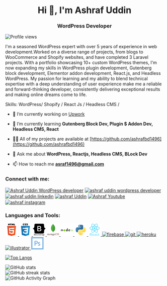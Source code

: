
<h1 align="center">Hi 👋, I'm Ashraf Uddin</h1>
<h3 align="center">WordPress Developer</h3>

![Profile views](https://gpvc.arturio.dev/ashrafbd1496)

I'm a seasoned WordPress expert with over 5 years of experience in web development.Worked on a diverse range of projects, from blogs to WooCommerce and Shopify websites, and have completed 3 Laravel projects. With a portfolio showcasing 10+ custom WordPress themes, I'm now expanding my skills in WordPress plugin development, Gutenberg block development, Elementor addon development, React.js, and Headless WordPress. My passion for learning and my ability to blend technical expertise with a deep understanding of user experience make me a reliable and forward-thinking developer, consistently delivering exceptional results and making online dreams come to life.

Skills: WordPress/ Shopify / React Js / Headless CMS / 
 

- 🔭 I’m currently working on [Upwork](https://upwork.com/)

- 🌱 I’m currently learning **Gutenberg Block Dev, Plugin $ Addon Dev, Headless CMS, React**

- 👨‍💻 All of my projects are available at [https://github.com/ashrafbd1496](https://github.com/ashrafbd1496)


- 💬 Ask me about **WordPress, Reactjs, Headless CMS, BLock Dev**

- 📫 How to reach me **asraf1496@gmail.com**

<h3 align="left">Connect with me:</h3>
<p align="left">
<a href="https://www.facebook.com/ashraf1496/" target="blank"><img align="center" src="https://raw.githubusercontent.com/rahuldkjain/github-profile-readme-generator/master/src/images/icons/Social/facebook.svg" alt="Ashraf Uddin WordPress developer" height="30" width="40" /></a>
<a href="https://twitter.com/ashraf1496" target="blank"><img align="center" src="https://raw.githubusercontent.com/rahuldkjain/github-profile-readme-generator/master/src/images/icons/Social/twitter.svg" alt="ashraf uddin wordpress developer" height="30" width="40" /></a>
<a href="https://www.linkedin.com/in/mdashraf/" target="blank"><img align="center" src="https://raw.githubusercontent.com/rahuldkjain/github-profile-readme-generator/master/src/images/icons/Social/linked-in-alt.svg" alt="ashraf uddin linkedin" height="30" width="40" /></a>
<a href="https://codepen.io/ashraf1496" target="blank"><img align="center" src="https://raw.githubusercontent.com/rahuldkjain/github-profile-readme-generator/master/src/images/icons/Social/codepen.svg" alt="ashraf Uddin" height="30" width="40" /></a>
<a href="https://www.youtube.com/@mdashrafuddin2825/videos" target="blank"><img align="center" src="https://raw.githubusercontent.com/rahuldkjain/github-profile-readme-generator/master/src/images/icons/Social/youtube.svg" alt="Ashraf Youtube" height="30" width="40" /></a>
<a href="https://www.instagram.com/asrafbd1496/" target="blank"><img align="center" src="https://raw.githubusercontent.com/rahuldkjain/github-profile-readme-generator/master/src/images/icons/Social/instagram.svg" alt="ashraf instagram" height="30" width="40" /></a>
</p>

<h3 align="left">Languages and Tools:</h3>
<p align="left"> 
<a href="https://www.w3.org/html/" target="_blank"> <img src="https://raw.githubusercontent.com/devicons/devicon/master/icons/html5/html5-original-wordmark.svg" alt="html5" width="40" height="40"/> </a> 
<a href="https://www.w3schools.com/css/" target="_blank"> <img src="https://raw.githubusercontent.com/devicons/devicon/master/icons/css3/css3-original-wordmark.svg" alt="css3" width="40" height="40"/> </a>
<a href="https://getbootstrap.com" target="_blank"> <img src="https://raw.githubusercontent.com/devicons/devicon/master/icons/bootstrap/bootstrap-plain-wordmark.svg" alt="bootstrap" width="40" height="40"/> </a> 
<a href="https://www.mongodb.com/" target="_blank"> <img src="https://raw.githubusercontent.com/devicons/devicon/master/icons/mongodb/mongodb-original-wordmark.svg" alt="mongodb" width="40" height="40"/> </a> 
<a href="https://nodejs.org" target="_blank"> <img src="https://raw.githubusercontent.com/devicons/devicon/master/icons/nodejs/nodejs-original-wordmark.svg" alt="nodejs" width="40" height="40"/> </a>
<a href="https://www.python.org" target="_blank"> <img src="https://raw.githubusercontent.com/devicons/devicon/master/icons/python/python-original.svg" alt="python" width="40" height="40"/> </a> 
<a href="https://reactjs.org/" target="_blank"> <img src="https://raw.githubusercontent.com/devicons/devicon/master/icons/react/react-original-wordmark.svg" alt="react" width="40" height="40"/> </a> 
<a href="https://firebase.google.com/" target="_blank"> <img src="https://www.vectorlogo.zone/logos/firebase/firebase-icon.svg" alt="firebase" width="40" height="40"/> </a> 
<a href="https://git-scm.com/" target="_blank"> <img src="https://www.vectorlogo.zone/logos/git-scm/git-scm-icon.svg" alt="git" width="40" height="40"/> </a> 
<a href="https://heroku.com" target="_blank"> <img src="https://www.vectorlogo.zone/logos/heroku/heroku-icon.svg" alt="heroku" width="40" height="40"/> </a> 
<a href="https://www.adobe.com/in/products/illustrator.html" target="_blank"> <img src="https://www.vectorlogo.zone/logos/adobe_illustrator/adobe_illustrator-icon.svg" alt="illustrator" width="40" height="40"/> </a> 
<a href="https://www.photoshop.com/en" target="_blank"> <img src="https://raw.githubusercontent.com/devicons/devicon/master/icons/photoshop/photoshop-line.svg" alt="photoshop" width="40" height="40"/> </a> 
</p>

[![Top Langs](https://github-readme-stats.vercel.app/api/top-langs/?username=ashrafbd1496)](https://github.com/anuraghazra/github-readme-stats)

![GitHub stats](https://github-readme-stats.vercel.app/api?username=ashrafbd1496&show_icons=true)  
![GitHub streak stats](https://github-readme-streak-stats.herokuapp.com/?user=ashrafbd1496)  
![GitHub Activity Graph](https://activity-graph.herokuapp.com/graph?username=ashrafbd1496)  
